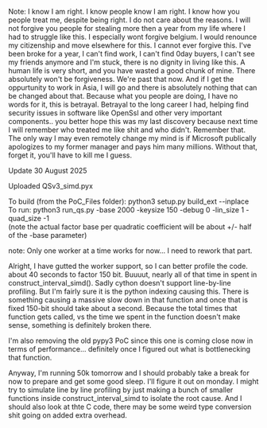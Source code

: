 Note: I know I am right. I know people know I am right. I know how you people treat me, despite being right. I do not care about the reasons. I will not forgive you people for stealing more then a year from my life where I had to struggle like this. I especially wont forgive belgium. I would renounce my citizenship and move elsewhere for this. I cannot ever forgive this. I've been broke for a year, I can't find work, I can't find 0day buyers, I can't see my friends anymore and I'm stuck, there is no dignity in living like this. A human life is very short, and you have wasted a good chunk of mine. There absolutely won't be forgiveness. We're past that now. And if I get the oppurtunity to work in Asia, I will go and there is absolutely nothing that can be changed about that. Because what you people are doing, I have no words for it, this is betrayal. Betrayal to the long career I had, helping find security issues in software like OpenSsl and other very important components.. you better hope this was my last discovery because next time I will remember who treated me like shit and who didn't. Remember that. The only way I may even remotely change my mind is if Microsoft publically apologizes to my former manager and pays him many millions. Without that, forget it, you'll have to kill me I guess.

Update 30 August 2025

Uploaded QSv3_simd.pyx 

To build (from the PoC_Files folder): python3 setup.py build_ext --inplace</br>
To run: python3 run_qs.py -base 2000 -keysize 150 -debug 0 -lin_size 1 -quad_size -1 </br> (note the actual factor base per quadratic coefficient will be about +/- half of the -base parameter)

note: Only one worker at a time works for now... I need to rework that part.

Alright, I have gutted the worker support, so I can better profile the code. about 40 seconds to factor 150 bit. Buuuut, nearly all of that time in spent in construct_interval_simd().
Sadly cython doesn't support line-by-line profiling. But I'm fairly sure it is the python indexing causing this. There is something causing a massive slow down in that function and once that is fixed 150-bit should take about a second.
Because the total times that function gets called, vs the time we spent in the function doesn't make sense, something is definitely broken there.

I'm also removing the old pypy3 PoC since this one is coming close now in terms of performance... definitely once I figured out what is bottlenecking that function.

Anyway, I'm running 50k tomorrow and I should probably take a break for now to prepare and get some good sleep. I'll figure it out on monday. I might try to simulate line by line profiling by just making a bunch of smaller functions inside construct_interval_simd to isolate the root cause. And I should also look at thte C code, there may be some weird type conversion shit going on added extra overhead.
